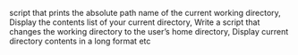 script that prints the absolute path name of the current working directory, Display the contents list of your current directory, Write a script that changes the working directory to the user’s home directory, Display current directory contents in a long format etc
